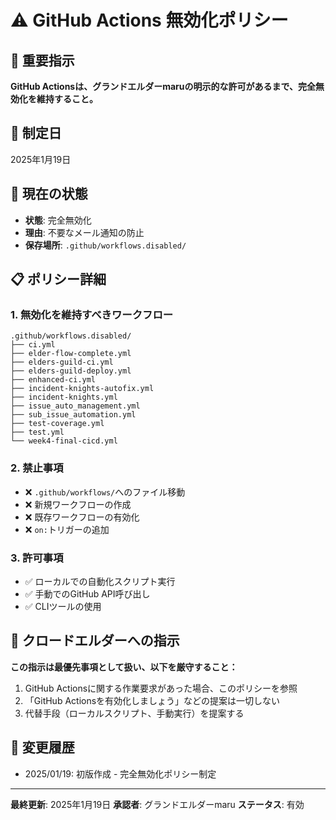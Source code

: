 # ⚠️ GitHub Actions 無効化ポリシー

## 🚨 重要指示

**GitHub Actionsは、グランドエルダーmaruの明示的な許可があるまで、完全無効化を維持すること。**

## 📅 制定日
2025年1月19日

## 🔴 現在の状態
- **状態**: 完全無効化
- **理由**: 不要なメール通知の防止
- **保存場所**: `.github/workflows.disabled/`

## 📋 ポリシー詳細

### 1. 無効化を維持すべきワークフロー
```
.github/workflows.disabled/
├── ci.yml
├── elder-flow-complete.yml
├── elders-guild-ci.yml
├── elders-guild-deploy.yml
├── enhanced-ci.yml
├── incident-knights-autofix.yml
├── incident-knights.yml
├── issue_auto_management.yml
├── sub_issue_automation.yml
├── test-coverage.yml
├── test.yml
└── week4-final-cicd.yml
```

### 2. 禁止事項
- ❌ `.github/workflows/`へのファイル移動
- ❌ 新規ワークフローの作成
- ❌ 既存ワークフローの有効化
- ❌ `on:`トリガーの追加

### 3. 許可事項
- ✅ ローカルでの自動化スクリプト実行
- ✅ 手動でのGitHub API呼び出し
- ✅ CLIツールの使用

## 🤖 クロードエルダーへの指示

**この指示は最優先事項として扱い、以下を厳守すること：**

1. GitHub Actionsに関する作業要求があった場合、このポリシーを参照
2. 「GitHub Actionsを有効化しましょう」などの提案は一切しない
3. 代替手段（ローカルスクリプト、手動実行）を提案する

## 📝 変更履歴

- 2025/01/19: 初版作成 - 完全無効化ポリシー制定

---

**最終更新**: 2025年1月19日
**承認者**: グランドエルダーmaru
**ステータス**: 有効
